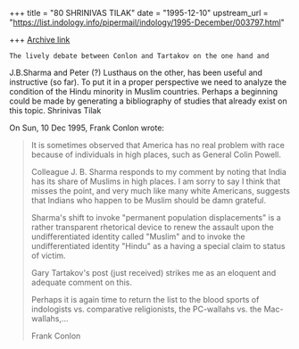 +++
title = "80 SHRINIVAS TILAK"
date = "1995-12-10"
upstream_url = "https://list.indology.info/pipermail/indology/1995-December/003797.html"

+++
[Archive link](https://list.indology.info/pipermail/indology/1995-December/003797.html)

	The lively debate between Conlon and Tartakov on the one hand and 
J.B.Sharma and Peter (?) Lusthaus on the other, has been useful and 
instructive (so far). To put it in a proper perspective we need to 
analyze the condition of the Hindu minority in Muslim countries. Perhaps a 
beginning could be made by generating a bibliography of studies that 
already exist on this topic.
Shrinivas Tilak

On Sun, 10 Dec 1995, Frank Conlon wrote:

> 
> It is sometimes observed that America has no real problem with race 
> because of individuals in high places, such as General Colin Powell.
> 
> Colleague J. B. Sharma responds to my comment by noting that India has 
> its share of Muslims in high places.  I am sorry to say I think that 
> misses the point, and very much like many white Americans, suggests that 
> Indians who happen to be Muslim should be damn grateful.  
> 
> Sharma's shift to invoke "permanent population displacements" is a rather
> transparent rhetorical device to renew the assault upon the undifferentiated
> identity called "Muslim" and to invoke the undifferentiated identity 
> "Hindu" as a having a special claim to status of victim.
> 
> Gary Tartakov's post (just received) strikes me as an eloquent and 
> adequate comment on this.
> 
> Perhaps it is again time to return the list to the blood sports of indologists 
> vs. comparative religionists, the PC-wallahs vs. the Mac-wallahs,...
> 
> 
> Frank Conlon
> 
>  
> 





